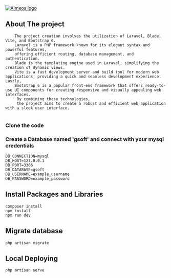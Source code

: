 <a href="https://aimeos.org/">
    <img src="https://www.gsoftcomm.net/assets/webp/svg/logo.svg" alt="Aimeos logo" title="Aimeos"/>
</a>

## About The project
```
    The project creation involves the utilization of Laravel, Blade, Vite, and Bootstrap 6. 
    Laravel is a PHP framework known for its elegant syntax and powerful features, 
    offering efficient routing, database management, and authentication. 
    Blade is the templating engine used in Laravel, simplifying the creation of dynamic views. 
    Vite is a fast development server and build tool for modern web applications, providing a quick and seamless development experience. Lastly, 
    Bootstrap 6 is a popular front-end framework that offers ready-to-use UI components for creating responsive and visually appealing web interfaces.
     By combining these technologies, 
     the project aims to create a robust and efficient web application with a sleek user interface.
    
```

### Clone the code

### Create a Database named 'gsoft' and connect with your mysql credentials

```
DB_CONNECTION=mysql
DB_HOST=127.0.0.1
DB_PORT=3306
DB_DATABASE=gsoft
DB_USERNAME=example_username
DB_PASSWORD=example_password
```

## Install Packages and Libraries

```
composer install
npm install
npm run dev
```

## Migrate database
```
php artisan migrate 
```

## Local Deploying
```
php artisan serve
```

